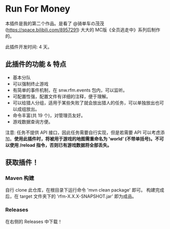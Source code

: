 # Run For Money
本插件是我的第二个作品。是看了 @骑单车の茂茂 (https://space.bilibili.com/8957291) 大大的 MC版《全员逃走中》系列后制作的。

此插件开发时间: 4 天。

## 此插件的功能 & 特点

* 基本分队
* 可以强制终止游戏
* 有简单的事件机制，在 snw.rfm.events 包内，可以监听。
* 可配置性强，配置文件有详细的注释，便于理解。
* 可以给猎人分组，适用于某些失败了就会放出猎人的任务，可以单独放出也可以成组放出。
* 命令丰富(共 19 个)，对管理员友好。
* 游戏数据查询方便。

注意: 任务不提供 API 接口，因此任务需要自行实现，但是若需要 API 可以考虑添加。**使用此插件时，将被用于游戏的地图需重命名为 'world' (不带单括号)。不可以使用 /reload 指令，否则已有游戏数据将全部丢失。**

## 获取插件！

### Maven 构建

自行 clone 此仓库，在根目录下运行命令 'mvn clean package' 即可。
构建完成后，在 target 文件夹下的 'rfm-X.X.X-SNAPSHOT.jar' 即为成品。

### Releases

在右侧的 Releases 中下载！
